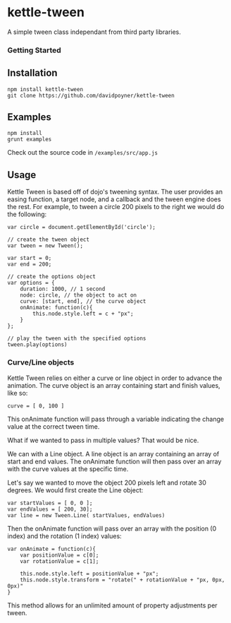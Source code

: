 kettle-tween
=============

A simple tween class independant from third party libraries.

### Getting Started

## Installation

```
npm install kettle-tween
git clone https://github.com/davidpoyner/kettle-tween
```

## Examples
```
npm install
grunt examples
```

Check out the source code in `/examples/src/app.js`


## Usage
Kettle Tween is based off of dojo's tweening syntax. The user provides
an easing function, a target node, and a callback and the tween engine
does the rest. For example, to tween a circle 200 pixels to the right we
would do the following:

```
var circle = document.getElementById('circle');

// create the tween object
var tween = new Tween();

var start = 0;
var end = 200;

// create the options object
var options = {
	duration: 1000, // 1 second
	node: circle, // the object to act on
	curve: [start, end], // the curve object
	onAnimate: function(c){
		this.node.style.left = c + "px";
	}
};

// play the tween with the specified options
tween.play(options)

```

### Curve/Line objects
Kettle Tween relies on either a curve or line object in order to advance the animation. The curve object is an array containing start and finish values, like so:

`curve = [ 0, 100 ]`

This onAnimate function will pass through a variable indicating the change value at the correct tween time.

What if we wanted to pass in multiple values? That would be nice.

We can with a Line object. A line object is an array containing an array of start and end values. The onAnimate function will then pass over an array with the curve values at the specific time.

Let's say we wanted to move the object 200 pixels left and rotate 30 degrees. We would first create the Line object:

```
var startValues = [ 0, 0 ];
var endValues = [ 200, 30];
var line = new Tween.Line( startValues, endValues)
```

Then the onAnimate function will pass over an array with the position (0 index) and the rotation (1 index) values:

```
var onAnimate = function(c){
	var positionValue = c[0];
	var rotationValue = c[1];
	
	this.node.style.left = positionValue + "px";
	this.node.style.transform = "rotate(" + rotationValue + "px, 0px, 0px)"
}
```

This method allows for an unlimited amount of property adjustments per tween.


